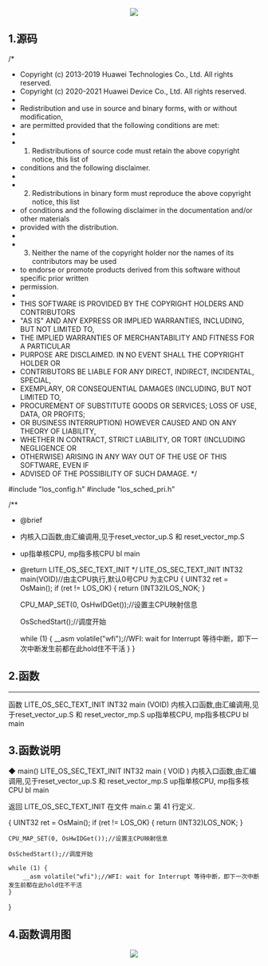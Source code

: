<p align = "center">
 <img src = "https://readme-typing-svg.demolab.com?font=Fira+Code&pause=1000&color=18D4F7&width=435&lines=Harmony+main%E5%87%BD%E6%95%B0%E5%88%86%E6%9E%90-Huawei%EF%BC%81">
  </p>
  
 <h2>1.源码</h2>
  <p align = "center">
 
 /*
 * Copyright (c) 2013-2019 Huawei Technologies Co., Ltd. All rights reserved.
 * Copyright (c) 2020-2021 Huawei Device Co., Ltd. All rights reserved.
 *
 * Redistribution and use in source and binary forms, with or without modification,
 * are permitted provided that the following conditions are met:
 *
 * 1. Redistributions of source code must retain the above copyright notice, this list of
 *    conditions and the following disclaimer.
 *
 * 2. Redistributions in binary form must reproduce the above copyright notice, this list
 *    of conditions and the following disclaimer in the documentation and/or other materials
 *    provided with the distribution.
 *
 * 3. Neither the name of the copyright holder nor the names of its contributors may be used
 *    to endorse or promote products derived from this software without specific prior written
 *    permission.
 *
 * THIS SOFTWARE IS PROVIDED BY THE COPYRIGHT HOLDERS AND CONTRIBUTORS
 * "AS IS" AND ANY EXPRESS OR IMPLIED WARRANTIES, INCLUDING, BUT NOT LIMITED TO,
 * THE IMPLIED WARRANTIES OF MERCHANTABILITY AND FITNESS FOR A PARTICULAR
 * PURPOSE ARE DISCLAIMED. IN NO EVENT SHALL THE COPYRIGHT HOLDER OR
 * CONTRIBUTORS BE LIABLE FOR ANY DIRECT, INDIRECT, INCIDENTAL, SPECIAL,
 * EXEMPLARY, OR CONSEQUENTIAL DAMAGES (INCLUDING, BUT NOT LIMITED TO,
 * PROCUREMENT OF SUBSTITUTE GOODS OR SERVICES; LOSS OF USE, DATA, OR PROFITS;
 * OR BUSINESS INTERRUPTION) HOWEVER CAUSED AND ON ANY THEORY OF LIABILITY,
 * WHETHER IN CONTRACT, STRICT LIABILITY, OR TORT (INCLUDING NEGLIGENCE OR
 * OTHERWISE) ARISING IN ANY WAY OUT OF THE USE OF THIS SOFTWARE, EVEN IF
 * ADVISED OF THE POSSIBILITY OF SUCH DAMAGE.
 */
 
#include "los_config.h"
#include "los_sched_pri.h"
 
/**
 * @brief 
 * 内核入口函数,由汇编调用,见于reset_vector_up.S 和 reset_vector_mp.S 
 * up指单核CPU, mp指多核CPU bl        main
 * @return LITE_OS_SEC_TEXT_INIT 
 */
LITE_OS_SEC_TEXT_INIT INT32 main(VOID)//由主CPU执行,默认0号CPU 为主CPU 
{
    UINT32 ret = OsMain();
    if (ret != LOS_OK) {
        return (INT32)LOS_NOK;
    }
 
    CPU_MAP_SET(0, OsHwIDGet());//设置主CPU映射信息
 
    OsSchedStart();//调度开始
 
    while (1) {
        __asm volatile("wfi");//WFI: wait for Interrupt 等待中断，即下一次中断发生前都在此hold住不干活
    }
}
</p>
 <h2>2.函数</h2>
 <hr>
 <p>函数
LITE_OS_SEC_TEXT_INIT INT32 	main (VOID)
 	内核入口函数,由汇编调用,见于reset_vector_up.S 和 reset_vector_mp.S up指单核CPU, mp指多核CPU bl main
 </p>
 <h2>3.函数说明</h2>
 <p color = "red">
 ◆ main()
LITE_OS_SEC_TEXT_INIT INT32 main	(	VOID 		)	
内核入口函数,由汇编调用,见于reset_vector_up.S 和 reset_vector_mp.S up指单核CPU, mp指多核CPU bl main

返回
LITE_OS_SEC_TEXT_INIT
在文件 main.c 第 41 行定义.

{
    UINT32 ret = OsMain();
    if (ret != LOS_OK) {
        return (INT32)LOS_NOK;
    }
 
    CPU_MAP_SET(0, OsHwIDGet());//设置主CPU映射信息
 
    OsSchedStart();//调度开始
 
    while (1) {
        __asm volatile("wfi");//WFI: wait for Interrupt 等待中断，即下一次中断发生前都在此hold住不干活
    }
}
 </p>
  <h2>4.函数调用图</h2>
 <p align = "center">
 <img src = "https://user-images.githubusercontent.com/79436937/194769404-276e15d1-83fa-4eb9-b380-60684957756e.png">
 </p>
